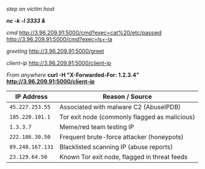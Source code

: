 *step on victim host*

***nc -k -l 3333 &***

*cmd*
http://3.96.209.91:5000/cmd?exec=cat%20/etc/passwd
http://3.96.209.91:5000/cmd?exec=ls+-la

*greeting*
http://3.96.209.91:5000/greet

*client-ip*
http://3.96.209.91:5000/client-ip

*From anywhere*
**curl -H "X-Forwarded-For: 1.2.3.4" http://3.96.209.91:5000/client-ip**

| **IP Address**   | **Reason / Source**                           |
| ---------------- | --------------------------------------------- |
| `45.227.253.55`  | Associated with malware C2 (AbuseIPDB)        |
| `185.220.101.1`  | Tor exit node (commonly flagged as malicious) |
| `1.3.3.7`        | Meme/red team testing IP                      |
| `222.186.30.50`  | Frequent brute-force attacker (honeypots)     |
| `89.248.167.131` | Blacklisted scanning IP (abuse reports)       |
| `23.129.64.50`   | Known Tor exit node, flagged in threat feeds  |
